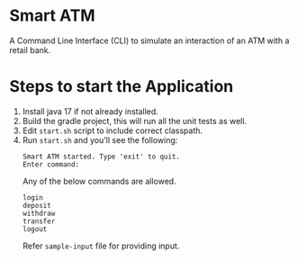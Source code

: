 # Smart ATM

A Command Line Interface (CLI) to simulate an interaction of an ATM with a retail bank.

# Steps to start the Application

1. Install java 17 if not already installed.
2. Build the gradle project, this will run all the unit tests as well.
3. Edit `start.sh` script to include correct classpath.
4. Run `start.sh` and you'll see the following:
   ```
   Smart ATM started. Type 'exit' to quit.
   Enter command:
    ```
   Any of the below commands are allowed.
   ```
   login
   deposit
   withdraw
   transfer
   logout
   ```
   Refer `sample-input` file for providing input.
